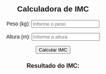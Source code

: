<!DOCTYPE html>
<html lang="pt-br">
<head>
  <meta charset="UTF-8">
  <meta name="viewport" content="width=device-width, initial-scale=1.0">
  <title>Calculadora de IMC</title>
  <style>
    body {
      font-family: Arial, sans-serif;
      text-align: center;
      margin: 50px;
    }
  </style>
</head>
<body>

  <h2>Calculadora de IMC</h2>

  <label for="peso">Peso (kg): </label>
  <input type="number" id="peso" placeholder="Informe o peso" required>
  <br>

  <label for="altura">Altura (m): </label>
  <input type="number" id="altura" placeholder="Informe a altura" required>
  <br>

  <button onclick="calcularIMC()">Calcular IMC</button>
  
  <h3>Resultado do IMC: <span id="resultado"></span></h3>

  <script>
    function calcularIMC() {
      // Obtém os valores dos inputs
      var peso = document.getElementById('peso').value;
      var altura = document.getElementById('altura').value;

      // Verifica se os campos foram preenchidos
      if (peso === '' || altura === '') {
        alert('Por favor, preencha todos os campos.');
        return;
      }

      // Calcula o IMC
      var imc = peso / (altura * altura);

      // Exibe o resultado na tela
      document.getElementById('resultado').textContent = imc.toFixed(2);
    }
  </script>

</body>
</html>
